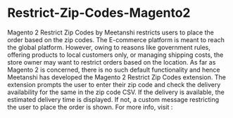 # Restrict-Zip-Codes-Magento2
Magento 2 Restrict Zip Codes by Meetanshi restricts users to place the order based on the zip codes.  The E-commerce platform is meant to reach the global platform. However, owing to reasons like government rules, offering products to local customers only, or managing shipping costs, the store owner may want to restrict orders based on the location.  As far as Magento 2 is concerned, there is no such default functionality and hence Meetanshi has developed the Magento 2 Restrict Zip Codes extension.  The extension prompts the user to enter their zip code and check the delivery availability for the same in the zip code CSV. If the delivery is available, the estimated delivery time is displayed. If not, a custom message restricting the user to place the order is shown.  For more info, visit : 
